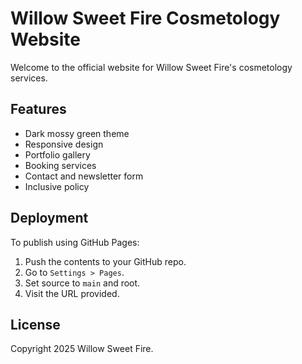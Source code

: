 # Willow Sweet Fire Cosmetology Website

Welcome to the official website for Willow Sweet Fire's cosmetology services.

## Features
- Dark mossy green theme
- Responsive design
- Portfolio gallery
- Booking services
- Contact and newsletter form
- Inclusive policy

## Deployment
To publish using GitHub Pages:
1. Push the contents to your GitHub repo.
2. Go to `Settings > Pages`.
3. Set source to `main` and root.
4. Visit the URL provided.

## License
Copyright 2025 Willow Sweet Fire.
